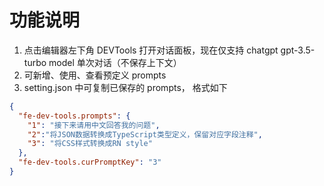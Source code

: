 # 功能说明

1. 点击编辑器左下角 DEVTools 打开对话面板，现在仅支持 chatgpt  gpt-3.5-turbo model 单次对话（不保存上下文）
2. 可新增、使用、查看预定义 prompts
3. setting.json 中可复制已保存的 prompts， 格式如下

```json
{
  "fe-dev-tools.prompts": {
    "1": "接下来请用中文回答我的问题",
    "2":"将JSON数据转换成TypeScript类型定义，保留对应字段注释",
    "3": "将CSS样式转换成RN style"
  },
  "fe-dev-tools.curPromptKey": "3"
}
```

